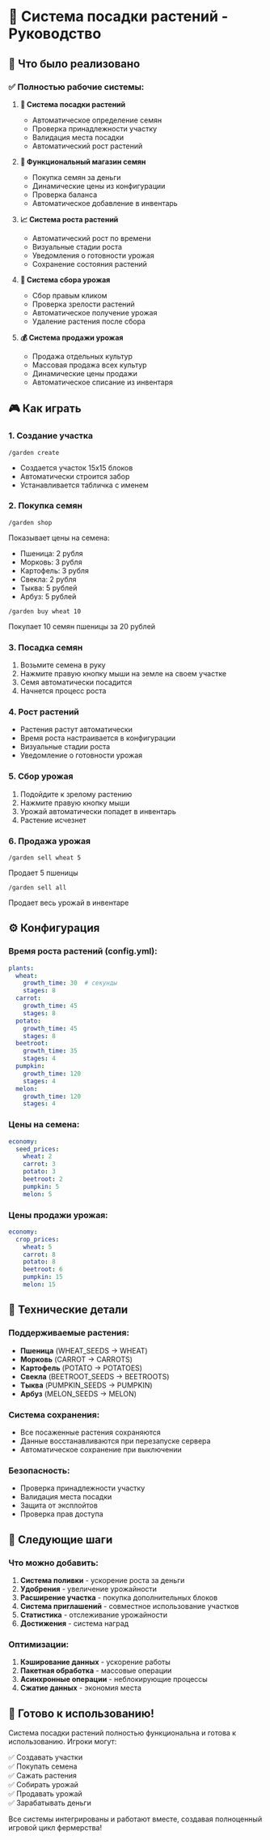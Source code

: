 # 🌱 Система посадки растений - Руководство

## 🎯 **Что было реализовано**

### ✅ **Полностью рабочие системы:**

1. **🌱 Система посадки растений**
   - Автоматическое определение семян
   - Проверка принадлежности участку
   - Валидация места посадки
   - Автоматический рост растений

2. **🛒 Функциональный магазин семян**
   - Покупка семян за деньги
   - Динамические цены из конфигурации
   - Проверка баланса
   - Автоматическое добавление в инвентарь

3. **📈 Система роста растений**
   - Автоматический рост по времени
   - Визуальные стадии роста
   - Уведомления о готовности урожая
   - Сохранение состояния растений

4. **🌾 Система сбора урожая**
   - Сбор правым кликом
   - Проверка зрелости растений
   - Автоматическое получение урожая
   - Удаление растения после сбора

5. **💰 Система продажи урожая**
   - Продажа отдельных культур
   - Массовая продажа всех культур
   - Динамические цены продажи
   - Автоматическое списание из инвентаря

## 🎮 **Как играть**

### **1. Создание участка**
```
/garden create
```
- Создается участок 15x15 блоков
- Автоматически строится забор
- Устанавливается табличка с именем

### **2. Покупка семян**
```
/garden shop
```
Показывает цены на семена:
- Пшеница: 2 рубля
- Морковь: 3 рубля
- Картофель: 3 рубля
- Свекла: 2 рубля
- Тыква: 5 рублей
- Арбуз: 5 рублей

```
/garden buy wheat 10
```
Покупает 10 семян пшеницы за 20 рублей

### **3. Посадка семян**
1. Возьмите семена в руку
2. Нажмите правую кнопку мыши на земле на своем участке
3. Семя автоматически посадится
4. Начнется процесс роста

### **4. Рост растений**
- Растения растут автоматически
- Время роста настраивается в конфигурации
- Визуальные стадии роста
- Уведомление о готовности урожая

### **5. Сбор урожая**
1. Подойдите к зрелому растению
2. Нажмите правую кнопку мыши
3. Урожай автоматически попадет в инвентарь
4. Растение исчезнет

### **6. Продажа урожая**
```
/garden sell wheat 5
```
Продает 5 пшеницы

```
/garden sell all
```
Продает весь урожай в инвентаре

## ⚙️ **Конфигурация**

### **Время роста растений (config.yml):**
```yaml
plants:
  wheat:
    growth_time: 30  # секунды
    stages: 8
  carrot:
    growth_time: 45
    stages: 8
  potato:
    growth_time: 45
    stages: 8
  beetroot:
    growth_time: 35
    stages: 4
  pumpkin:
    growth_time: 120
    stages: 4
  melon:
    growth_time: 120
    stages: 4
```

### **Цены на семена:**
```yaml
economy:
  seed_prices:
    wheat: 2
    carrot: 3
    potato: 3
    beetroot: 2
    pumpkin: 5
    melon: 5
```

### **Цены продажи урожая:**
```yaml
economy:
  crop_prices:
    wheat: 5
    carrot: 8
    potato: 8
    beetroot: 6
    pumpkin: 15
    melon: 15
```

## 🔧 **Технические детали**

### **Поддерживаемые растения:**
- **Пшеница** (WHEAT_SEEDS → WHEAT)
- **Морковь** (CARROT → CARROTS)
- **Картофель** (POTATO → POTATOES)
- **Свекла** (BEETROOT_SEEDS → BEETROOTS)
- **Тыква** (PUMPKIN_SEEDS → PUMPKIN)
- **Арбуз** (MELON_SEEDS → MELON)

### **Система сохранения:**
- Все посаженные растения сохраняются
- Данные восстанавливаются при перезапуске сервера
- Автоматическое сохранение при выключении

### **Безопасность:**
- Проверка принадлежности участку
- Валидация места посадки
- Защита от эксплойтов
- Проверка прав доступа

## 🎯 **Следующие шаги**

### **Что можно добавить:**
1. **Система поливки** - ускорение роста за деньги
2. **Удобрения** - увеличение урожайности
3. **Расширение участка** - покупка дополнительных блоков
4. **Система приглашений** - совместное использование участков
5. **Статистика** - отслеживание урожайности
6. **Достижения** - система наград

### **Оптимизации:**
1. **Кэширование данных** - ускорение работы
2. **Пакетная обработка** - массовые операции
3. **Асинхронные операции** - неблокирующие процессы
4. **Сжатие данных** - экономия места

## 🚀 **Готово к использованию!**

Система посадки растений полностью функциональна и готова к использованию. Игроки могут:

✅ Создавать участки  
✅ Покупать семена  
✅ Сажать растения  
✅ Собирать урожай  
✅ Продавать урожай  
✅ Зарабатывать деньги  

Все системы интегрированы и работают вместе, создавая полноценный игровой цикл фермерства! 